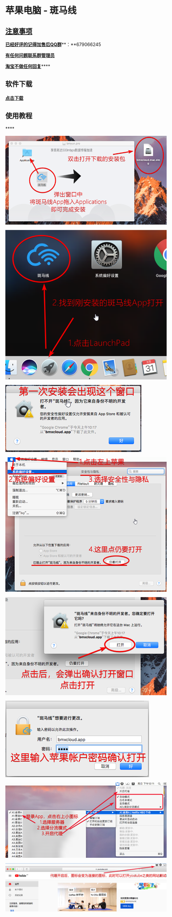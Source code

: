# 苹果电脑 - 斑马线

## [注意事项](https://bmxcloud.fun/)

[**已经好评的记得加售后QQ群**](https://bmxcloud.fun/)**：**679066245

[**有任何问题联系群管理员**](https://bmxcloud.fun/)

[ **淘宝不做任何回复**](https://bmxcloud.fun/)\*\*\*\*

## **软件下载**

#### [点击下载](https://www.lanzous.com/i41rn8d)

## **使用教程**

\*\*\*\*

![](../.gitbook/assets/image-70.png)



![](../.gitbook/assets/image%20%2812%29.png)



![](../.gitbook/assets/image-84.png)



![](../.gitbook/assets/image-16.png)



![](../.gitbook/assets/image-15.png)



![](../.gitbook/assets/image-36.png)



![](../.gitbook/assets/image-49.png)



![](../.gitbook/assets/image-7.png)













